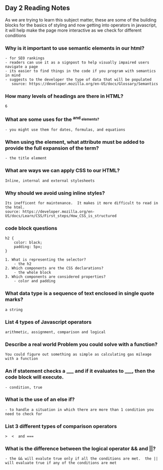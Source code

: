 ## Day 2 Reading Notes

As we are trying to learn this subject matter, these are some of the building blocks for the basics of styling and now getting into operators in javascript, it will help make the page more interactive as we check for different conditions

### Why is it important to use semantic elements in our html?
    - for SEO rankings
    - readers can use it as a signpost to help visually impaired users navigate a page
    - its easier to find things in the code if you program with semantics in mind
    - suggests to the developer the type of data that will be populated
       source: https://developer.mozilla.org/en-US/docs/Glossary/Semantics

### How many levels of headings are there in HTML?
    6

### What are some uses for the <sup> and <sub> elements?
    - you might use them for dates, formulas, and equations

### When using the <abbr> element, what attribute must be added to provide the full expansion of the term?
    - the title element

### What are ways we can apply CSS to our HTML?
    Inline, internal and external stylesheets

### Why should we avoid using inline styles?
    Its inefficent for maintenance.  It makes it more difficult to read in the html. 
    source: https://developer.mozilla.org/en-US/docs/Learn/CSS/First_steps/How_CSS_is_structured


### code block questions
    h2 {
        color: black;
        padding: 5px;
    }

    1. What is representing the selector?
        - the h2
    2. Which components are the CSS declarations?
        - the whole block
    3. Which components are considered properties?
        - color and padding

### What data type is a sequence of text enclosed in single quote marks?
    a string

### List 4 types of Javascript operators
    arithmetic, assignment, comparison and logical

### Describe a real world Problem you could solve with a function?
    You could figure out something as simple as calculating gas mileage with a function


### An if statement checks a ___ and if it evaluates to ___, then the code block will execute.
    - condition, true

### What is the use of an else if?
    - to handle a situation in which there are more than 1 condition you need to check for

### List 3 different types of comparison operators
    >  <  and ===

### What is the difference between the logical operator && and ||?
    - the && will evalute true only if all the conditions are met.  the || will evaluate true if any of the conditions are met

### 